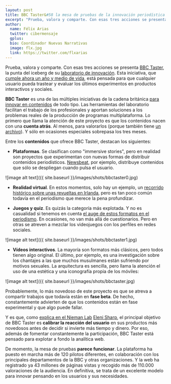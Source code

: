 ```yaml
---
layout: post
title: BBC Taster&#58 la mesa de pruebas de la innovación periodística
excerpt: "Prueba, valora y comparte. Con esas tres acciones se presenta BBC Taster, la punta del iceberg de su laboratorio de innovación. Esta iniciativa, que cumple ahora un año y medio de vida, está pensada para que cualquier usuario pueda trastear y evaluar los últimos experimentos en productos interactivos y sociales."
author:
  name: Félix Arias
  twitter: cibermensaje
  gplus:  
  bio: Coordinador Nuevas Narrativas
  image: flx.jpg
  link: https://twitter.com/flxarias
---
```

Prueba, valora y comparte. Con esas tres acciones se presenta [BBC Taster](http://www.bbc.co.uk/taster/), la punta del iceberg de su [laboratorio de innovación](http://bbcnewslabs.co.uk/). Esta iniciativa, que [cumple ahora un año y medio de vida](http://www.digitalspy.com/tech/internet/feature/a624289/bbc-taster-what-we-know-so-far-about-the-beebs-new-experimental-project/), está pensada para que cualquier usuario pueda trastear y evaluar los últimos experimentos en productos interactivos y sociales.

**BBC Taster** es una de las múltiples iniciativas de la cadena británica [para innovar en contenidos](http://mip.umh.es/blog/2014/06/22/bbc-lab/) de todo tipo. Las herramientas del laboratorio facilitan el trabajo de los profesionales y aportan soluciones a los problemas reales de la producción de programas multiplataforma. Lo primero que llama la atención de este proyecto es que los contenidos nacen con una **cuenta atrás**. Al menos, para valorarlos (porque también tiene [un archivo](http://www.bbc.co.uk/taster/all)). Y sólo en ocasiones especiales sobrepasa los tres meses.

Entre los **contenidos** que ofrece BBC Taster, destacan los siguientes:

* **Plataformas**. Se clasifican como "immersive stories", pero en realidad son proyectos que experimentan con nuevas formas de distribuir contenidos periodísticos. [Newsbeat](http://newsbeat-explains.ch.bbc.co.uk/), por ejemplo, distribuye contenidos que sólo se despliegan cuando pulsa el usuario.

![image alt text]({{ site.baseurl }}/images/shots/bbctaster0.jpg)

* **Realidad virtual**. En estos momentos, solo hay un ejemplo, un [recorrido histórico sobre unas revueltas en Irlanda](http://www.bbc.co.uk/taster/projects/easter-rising-voice-of-a-rebel), pero es tan poco común todavía en el periodismo que merece la pena profundizar. 

* **Juegos y quiz**. Es quizás la categoría más explotada. Y no es casualidad si tenemos en cuenta [el auge de estos formatos en el periodismo](http://mip.umh.es/blog/2016/05/14/periodismo-quiz-jugar-pregunta/). En ocasiones, no van más allá de cuestionarios. Pero en otras se atreven a mezclar los videojuegos con los perfiles en redes sociales. 

![image alt text]({{ site.baseurl }}/images/shots/bbctaster1.jpg)

* **Vídeos interactivos**. La mayoría son formatos más clásicos, pero todos tienen algo original. El último, por ejemplo, es una investigación sobre los chantajes a las que muchos musulmanes están sufriendo por motivos sexuales. La arquitectura es sencilla, pero llama la atención el uso de una estética y una iconografía propia de los móviles:

![image alt text]({{ site.baseurl }}/images/shots/bbctaster.jpg)

Probablemente, lo más novedoso de este proyecto es que se atreva a compartir trabajos que todavía están en **fase beta**. De hecho, constantemente advierten de que los contenidos están en fase experimental y que algo puede fallar. 

Y es que, como [explica en el Nieman Lab](http://www.niemanlab.org/2016/10/the-bbcs-taster-platform-lets-audiences-sample-early-stage-experiments-as-theyre-still-cooking/) [Eleni Sharp](https://twitter.com/eleniguest), el principal objetivo de BBC Taster es **calibrar la reacción del usuario** en sus productos más novedosos antes de decidir si invierte más tiempo y dinero. Por eso, además de fomentar constantemente la participación, BBC Taster está pensado para explotar a fondo la analítica web.

De momento, la mesa de pruebas **parece funcionar**. La plataforma ha puesto en marcha más de 120 pilotos diferentes, en colaboración con los  principales departamentos de la BBC y otras organizaciones. Y la web ha registrado ya 43 millones de páginas vistas y recogido más de 110.000 valoraciones de la audiencia. En definitiva, se trata de un excelente modelo para innovar pensando en los usuarios y sus necesidades.

